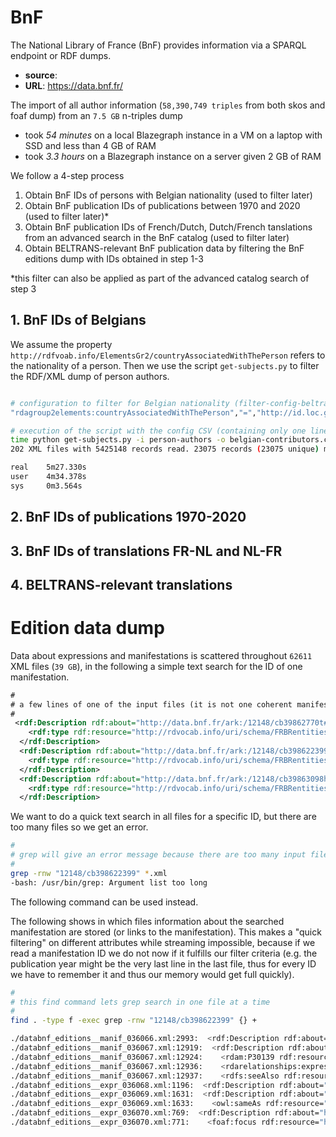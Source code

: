 # BnF

The National Library of France (BnF) provides information via a SPARQL endpoint or RDF dumps.

* **source**:
* **URL**: https://data.bnf.fr/

The import of all author information (`58,390,749 triples` from both skos and foaf dump)
from an `7.5 GB` n-triples dump
* took *54 minutes* on a local Blazegraph instance in a VM on a laptop with SSD and less than 4 GB of RAM
* took *3.3 hours* on a Blazegraph instance on a server given 2 GB of RAM

We follow a 4-step process

1. Obtain BnF IDs of persons with Belgian nationality (used to filter later)
2. Obtain BnF publication IDs of publications between 1970 and 2020 (used to filter later)\*
3. Obtain BnF publication IDs of French/Dutch, Dutch/French tanslations from an advanced search in the BnF catalog (used to filter later)
4. Obtain BELTRANS-relevant BnF publication data by filtering the BnF editions dump with IDs obtained in step 1-3

\*this filter can also be applied as part of the advanced catalog search of step 3

## 1. BnF IDs of Belgians

We assume the property `http://rdfvoab.info/ElementsGr2/countryAssociatedWithThePerson` refers to the nationality of a person.
Then we use the script `get-subjects.py` to filter the RDF/XML dump of person authors.

```bash

# configuration to filter for Belgian nationality (filter-config-beltrans-contributor-nationality.csv)
"rdagroup2elements:countryAssociatedWithThePerson","=","http://id.loc.gov/vocabulary/countries/be"

# execution of the script with the config CSV (containing only one line see above)
time python get-subjects.py -i person-authors -o belgian-contributors.csv -f filter-config-beltrans-contributor-nationality.csv
202 XML files with 5425148 records read. 23075 records (23075 unique) matched filter criteria.

real    5m27.330s
user    4m34.378s
sys     0m3.564s
```

## 2. BnF IDs of publications 1970-2020

## 3. BnF IDs of translations FR-NL and NL-FR

## 4. BELTRANS-relevant translations


# Edition data dump


Data about expressions and manifestations is scattered throughout `62611` XML files (`39 GB`), in the following a simple text search for the ID of one manifestation.

```xml
#
# a few lines of one of the input files (it is not one coherent manifestation record but just a few definition triples)
#
 <rdf:Description rdf:about="http://data.bnf.fr/ark:/12148/cb39862770t#about">
    <rdf:type rdf:resource="http://rdvocab.info/uri/schema/FRBRentitiesRDA/Manifestation"/>
  </rdf:Description>
  <rdf:Description rdf:about="http://data.bnf.fr/ark:/12148/cb398622399#about">
    <rdf:type rdf:resource="http://rdvocab.info/uri/schema/FRBRentitiesRDA/Manifestation"/>
  </rdf:Description>
  <rdf:Description rdf:about="http://data.bnf.fr/ark:/12148/cb39863098h#about">
    <rdf:type rdf:resource="http://rdvocab.info/uri/schema/FRBRentitiesRDA/Manifestation"/>
  </rdf:Description>
```

We want to do a quick text search in all files for a specific ID, but there are too many files so we get an error.

```bash
#
# grep will give an error message because there are too many input files
#
grep -rnw "12148/cb398622399" *.xml
-bash: /usr/bin/grep: Argument list too long
```

The following command can be used instead.

The following shows in which files information about the searched manifestation are stored (or links to the manifestation).
This makes a "quick filtering" on different attributes while streaming impossible, because if we read a manifestation ID we do not now if it fulfills our filter criteria (e.g. the publication year might be the very last line in the last file, thus for every ID we have to remember it and thus our memory would get full quickly).

```bash
#
# this find command lets grep search in one file at a time
#
find . -type f -exec grep -rnw "12148/cb398622399" {} +

./databnf_editions__manif_036066.xml:2993:  <rdf:Description rdf:about="http://data.bnf.fr/ark:/12148/cb398622399#about">
./databnf_editions__manif_036067.xml:12919:  <rdf:Description rdf:about="http://data.bnf.fr/ark:/12148/cb398622399#about">
./databnf_editions__manif_036067.xml:12924:    <rdam:P30139 rdf:resource="http://data.bnf.fr/ark:/12148/cb398622399#Expression"/>
./databnf_editions__manif_036067.xml:12936:    <rdarelationships:expressionManifested rdf:resource="http://data.bnf.fr/ark:/12148/cb398622399#Expression"/>
./databnf_editions__manif_036067.xml:12937:    <rdfs:seeAlso rdf:resource="https://catalogue.bnf.fr/ark:/12148/cb398622399"/>
./databnf_editions__expr_036068.xml:1196:  <rdf:Description rdf:about="http://data.bnf.fr/ark:/12148/cb398622399#Expression">
./databnf_editions__expr_036069.xml:1631:  <rdf:Description rdf:about="http://data.bnf.fr/ark:/12148/cb398622399#Expression">
./databnf_editions__expr_036069.xml:1633:    <owl:sameAs rdf:resource="http://data.bnf.fr/ark:/12148/cb398622399#frbr:Expression"/>
./databnf_editions__expr_036070.xml:769:  <rdf:Description rdf:about="http://data.bnf.fr/ark:/12148/cb398622399">
./databnf_editions__expr_036070.xml:771:    <foaf:focus rdf:resource="http://data.bnf.fr/ark:/12148/cb398622399#about"/>
```

